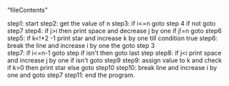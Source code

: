 "fileContents"

step1: start
step2: get the value of n
step3: if i<=n goto step 4 if not goto step7
step4: if j>i then print space and decrease j by one if j!=n goto step6
step5: if k<!*2 -1 print star and increase k by one till condition true
step6: break the line and increase i by one the goto step 3  
step7: if i<=n-1 goto step if isn't then goto last step
step8: if j<i print space and increase j by one if isn't goto step9
step9: assign value to k and check if k>0  then print star else goto step10
step10: break line and increase i by one and goto step7
step11: end the program.